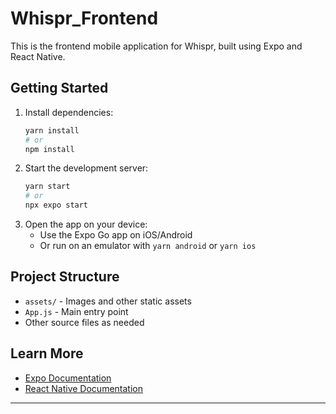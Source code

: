 # Whispr_Frontend

This is the frontend mobile application for Whispr, built using Expo and React Native.

## Getting Started

1. Install dependencies:
   ```sh
   yarn install
   # or
   npm install
   ```
2. Start the development server:
   ```sh
   yarn start
   # or
   npx expo start
   ```
3. Open the app on your device:
   - Use the Expo Go app on iOS/Android
   - Or run on an emulator with `yarn android` or `yarn ios`

## Project Structure

- `assets/` - Images and other static assets
- `App.js` - Main entry point
- Other source files as needed

## Learn More
- [Expo Documentation](https://docs.expo.dev/)
- [React Native Documentation](https://reactnative.dev/)

---
